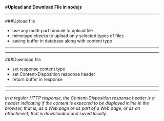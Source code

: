 #**Upload and Download File in nodejs**

---

###Upload file

- use any multi-part module to upload file
- mimetype checks to upload only selected types of files
- saving buffer in database along with content type

---

---

###Download file

- set response content type
- set Content-Disposition response header
- return buffer in response

---

---

_In a regular HTTP response, the Content-Disposition response header is a header indicating if the content is expected to be displayed inline in the browser, that is, as a Web page or as part of a Web page, or as an attachment, that is downloaded and saved locally._
